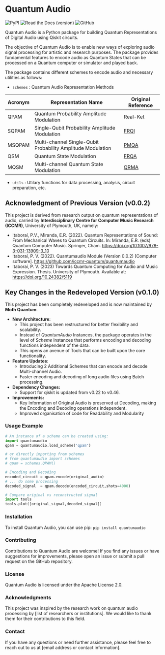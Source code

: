 # Quantum Audio
![PyPI](https://img.shields.io/pypi/v/quantumaudio) ![Read the Docs (version)](https://img.shields.io/readthedocs/quantumaudio/latest?label=API%20docs) ![GitHub](https://img.shields.io/github/license/moth-quantum/quantum-audio)

Quantum Audio is a Python package for building Quantum Representations of Digital Audio using Qiskit circuits.

The objective of Quantum Audio is to enable new ways of exploring audio signal processing for artistic and research purposes. 
The package provides fundamental features to encode audio as Quantum States that can be processed on a Quantum computer or simulator and played back.

The package contains different schemes to encode audio and necessary utilities as follows:

- ```schemes``` : Quantum Audio Representation Methods
  
| Acronym | Representation Name | Original Reference |
|---------|---------------------|--------------------|
| QPAM    | Quantum Probability Amplitude Modulation | Real-Ket          |
| SQPAM   | Single-Qubit Probability Amplitude Modulation | [FRQI](http://dx.doi.org/10.1007/s11128-010-0177-y)  |
| MSQPAM  | Multi-channel Single-Qubit Probability Amplitude Modulation | [PMQA](https://doi.org/10.1007/s11128-022-03435-7)  |
| QSM     | Quantum State Modulation | [FRQA](https://doi.org/10.1016/j.tcs.2017.12.025) |
| MQSM    | Multi-channel Quantum State Modulation | [QRMA](https://doi.org/10.1007/s11128-019-2317-3)  |

- ```utils``` : Utilary functions for data processing, analysis, circuit preparation, etc.

## Acknowledgment of Previous Version (v0.0.2)
This project is derived from research output on quantum representations of audio, carried by <b>Interdisciplinary Centre for Computer Music Research (ICCMR)</b>, University of Plymouth, UK, namely:
- Itaboraí, P.V., Miranda, E.R. (2022). Quantum Representations of Sound: From Mechanical Waves to Quantum Circuits. In: Miranda, E.R. (eds) Quantum Computer Music. Springer, Cham. https://doi.org/10.1007/978-3-031-13909-3_10
- Itaboraí, P. V. (2022). Quantumaudio Module (Version 0.0.2) [Computer software]. https://github.com/iccmr-quantum/quantumaudio
- Itaboraí, P. V. (2023) Towards Quantum Computing for Audio and Music Expression. Thesis. University of Plymouth. Available at: https://doi.org/10.24382/5119

## Key Changes in the Redeveloped Version (v0.1.0)
This project has been completely redeveloped and is now maintained by <b>Moth Quantum</b>.
- **New Architecture:**
  - This project has been restructured for better flexibility and scalability.
  - Instead of _QuantumAudio_ Instances, the package operates in the level of _Scheme_ Instances that performs encoding and decoding functions independent of the data.
  - This opens an avenue of Tools that can be built upon the core functionality.
- **Feature Updates:**
  - Introducing 2 Additional Schemes that can encode and decode Multi-channel Audio.
  - Faster encoding and decoding of long audio files using Batch processing.
- **Dependency Changes:**
  - Support for qiskit is updated from v0.22 to v0.46.
- **Improvements:**
  - Key Information of Original Audio is preserved at Decoding, making the Encoding and Decoding operations independent.
  - Improved organisation of code for Readability and Modularity

### Usage Example
```python
# An instance of a scheme can be created using:
import quantumaudio
qpam = quantumaudio.load_scheme('qpam')

# or directly importing from schemes
# from quantumaudio import schemes
# qpam = schemes.QPAM() 

# Encoding and Decoding
encoded_circuit = qpam.encode(original_audio)
# ... do some processing
decoded_signal  = qpam.decode(encoded_circuit,shots=4000)    
```
```python
# Compare original vs reconstructed signal
import tools
tools.plot([original_signal,decoded_signal])    
```

### Installation
To install Quantum Audio, you can use pip: ```pip install quantumaudio```

### Contributing
Contributions to Quantum Audio are welcome! If you find any issues or have suggestions for improvements, please open an issue or submit a pull request on the GitHub repository.

### License
Quantum Audio is licensed under the Apache License 2.0.

### Acknowledgments
This project was inspired by the research work on quantum audio processing by [list of researchers or institutions]. We would like to thank them for their contributions to this field.

### Contact
If you have any questions or need further assistance, please feel free to reach out to us at [email address or contact information].
